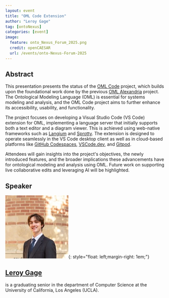 ```yaml
---
layout: event
title: "OML Code Extension"
author: "Leroy Gage"
tag: [ontoNexus]
categories: [event]
image:
  feature: onto_Nexus_Forum_2025.png
  credit: openCAESAR
  url: /events/onto-Nexus-Forum-2025
---
```


## Abstract

This presentation presents the status of the [OML Code](/projects/2025-02-01-OML-Code) project, which builds upon the foundational work done by the previous [OML Alexandria](/projects/2023-1-20-OML-Alexandria) project. The Ontological Modeling Language (OML) is essential for systems modeling and analysis, and the OML Code project aims to further enhance its accessibility, usability, and functionality.

The project focuses on developing a Visual Studio Code (VS Code) extension for OML, implementing a language server that initially supports both a text editor and a diagram viewer. This is achieved using web-native frameworks such as [Langium](https://langium.org/) and [Sprotty](https://sprotty.org/). The extension is designed to operate seamlessly in the VS Code desktop client as well as in cloud-based platforms like [GitHub Codespaces](https://github.com/features/codespaces), [VSCode.dev](https://vscode.dev/), and [Gitpod](https://www.gitpod.io/).

Attendees will gain insights into the project's objectives, the newly introduced features, and the broader implications these advancements have for ontological modeling and analysis using OML. Future work on supporting live collaborative edits and leveraging AI will be highlighted. 

## Speaker

![Leroy Gage](img/Gage.jpeg){: style="float: left;margin-right: 1em;"} 

<h2><a href="mailto:leroylightning@g.ucla.edu">Leroy Gage</a></h2> is a graduating senior in the department of Computer Science at the University of California, Los Angeles (UCLA).